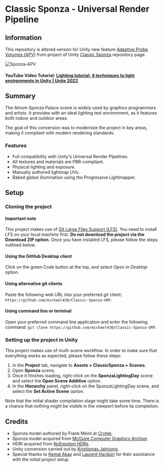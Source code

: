 # Classic Sponza - Universal Render Pipeline

## Information

This repository is altered version for Unity new feature [Adaptive Probe Volumes (APV)](https://portal.productboard.com/unity/1-unity-platform-rendering-visual-effects/c/2048-adaptive-probe-volumes-apv-urp) from project of Unity [Classic Sponza](https://github.com/Unity-Technologies/Classic-Sponza) repository page.

![Sponza-APV](ClassicSponza_UnityRemaster.jpg)

#### YouTube Video Tutorial: [Lighting tutorial: 4 techniques to light environments in Unity | Unite 2022](https://www.youtube.com/watch?v=DlxuvvYZO4Q&t=922s)

## Summary

The Atrium Sponza Palace scene is widely used by graphics programmers and artists. It provides with an ideal lighting test environment, as it features both indoor and outdoor areas. 

The goal of this conversion was to modernize the project in key areas, making it compliant with modern rendering standards.


### Features

- Full compatibility with Unity's Universal Render Pipelines.
- All textures and materials are PBR-compliant.
- Physical lighting and exposure.
- Manually authored lightmap UVs.
- Baked global illumination using the Progressive Lightmapper.

## Setup

### Cloning the project

#### Important note
This project makes use of [Git Large Files Support (LFS)](https://git-lfs.github.com). You need to install LFS on your local machine first. **Do not download the project via the Download ZIP option.** Once you have installed LFS, please follow the steps outlined below.

#### Using the GitHub Desktop client
Click on the green Code button at the top, and select *Open in Desktop* option.

#### Using alternative git clients
Paste the following web URL into your preferred git client: `https://github.com/michael430/Classic-Sponza-URP`.

#### Using command line or terminal
Open your preferred command line application and enter the following command: `git clone https://github.com/michael430/Classic-Sponza-URP`.

### Setting up the project in Unity
This project makes use of multi-scene workflow. In order to make sure that everything works as expected, please follow these steps:
1. In the **Project** tab, navigate to **Assets > ClassicSponza > Scenes**.
2. Open **Sponza** scene.
3. Once it finishes loading, right-click on the **SponzaLightingDay** scene and select the **Open Scene Additive** option.
4. In the **Hierarchy** panel, right-click on the SponzaLightingDay scene, and select the **Set Active Scene** option.

Note that the initial shader compilation stage might take some time. There is a chance that nothing might be visible in the viewport before its completion.

## Credits

- Sponza model authored by Frank Meinl at [Crytek](https://www.crytek.com/).
- Sponza model acquired from [McGuire Computer Graphics Archive](https://casual-effects.com/data/).
- HDRI acquired from [NoEmotion HDRs](http://noemotionhdrs.net/).
- Unity conversion carried out by [Kristijonas Jalnionis](https://github.com/radishface).
- Special thanks to [Kemal Akay](https://github.com/kemalakay) and [Laurent Harduin](https://github.com/laurenth-personal) for their assistance with the initial project setup.
